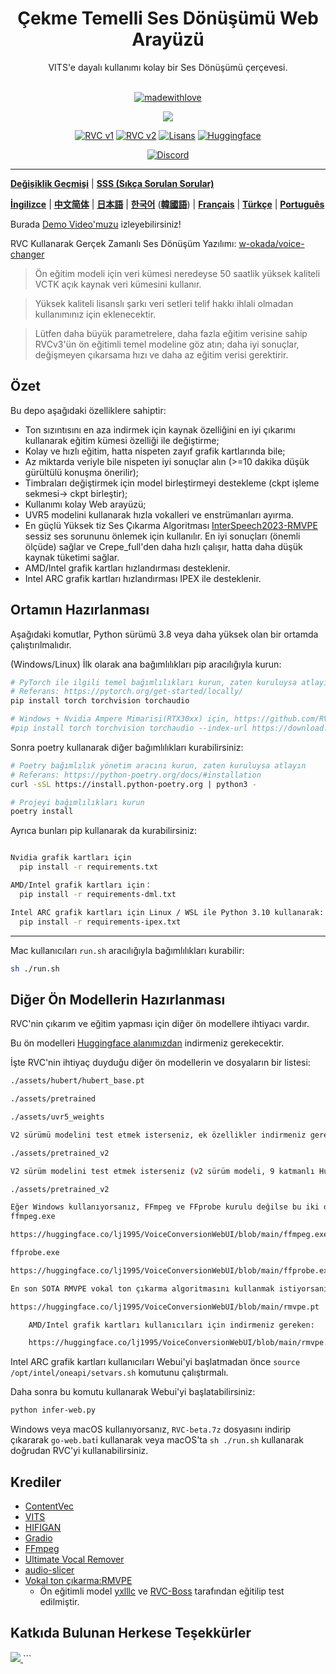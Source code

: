 
<div align="center">

<h1>Çekme Temelli Ses Dönüşümü Web Arayüzü</h1>
VITS'e dayalı kullanımı kolay bir Ses Dönüşümü çerçevesi.<br><br>

[![madewithlove](https://img.shields.io/badge/made_with-%E2%9D%A4-red?style=for-the-badge&labelColor=orange
)](https://github.com/RVC-Project/Retrieval-based-Voice-Conversion-WebUI)

<img src="https://counter.seku.su/cmoe?name=rvc&theme=r34" /><br>
  
[![RVC v1](https://img.shields.io/badge/RVCv1-F9AB00?style=for-the-badge&logo=googlecolab&color=525252)](https://colab.research.google.com/github/RVC-Project/Retrieval-based-Voice-Conversion-WebUI/blob/main/tools/ipynb/v1.ipynb)
[![RVC v2](https://img.shields.io/badge/RVCv2-F9AB00?style=for-the-badge&logo=googlecolab&color=525252)](https://colab.research.google.com/github/RVC-Project/Retrieval-based-Voice-Conversion-WebUI/blob/main/tools/ipynb/v2.ipynb)
[![Lisans](https://img.shields.io/github/license/RVC-Project/Retrieval-based-Voice-Conversion-WebUI?style=for-the-badge)](https://github.com/RVC-Project/Retrieval-based-Voice-Conversion-WebUI/blob/main/LICENSE)
[![Huggingface](https://img.shields.io/badge/🤗%20-Spaces-yellow.svg?style=for-the-badge)](https://huggingface.co/lj1995/VoiceConversionWebUI/tree/main/)

[![Discord](https://img.shields.io/badge/RVC%20Geliştiricileri-Discord-7289DA?style=for-the-badge&logo=discord&logoColor=white)](https://discord.gg/HcsmBBGyVk)

</div>

------
[**Değişiklik Geçmişi**](https://github.com/RVC-Project/Retrieval-based-Voice-Conversion-WebUI/blob/main/docs/Changelog_TR.md) | [**SSS (Sıkça Sorulan Sorular)**](https://github.com/RVC-Project/Retrieval-based-Voice-Conversion-WebUI/wiki/SSS-(Sıkça-Sorulan-Sorular)) 

[**İngilizce**](../en/README.en.md) | [**中文简体**](../../README.md) | [**日本語**](../jp/README.ja.md) | [**한국어**](../kr/README.ko.md) ([**韓國語**](../kr/README.ko.han.md)) | [**Français**](../fr/README.fr.md) | [**Türkçe**](../tr/README.tr.md) | [**Português**](../pt/README.pt.md)

Burada [Demo Video'muzu](https://www.bilibili.com/video/BV1pm4y1z7Gm/) izleyebilirsiniz!

RVC Kullanarak Gerçek Zamanlı Ses Dönüşüm Yazılımı: [w-okada/voice-changer](https://github.com/w-okada/voice-changer)

> Ön eğitim modeli için veri kümesi neredeyse 50 saatlik yüksek kaliteli VCTK açık kaynak veri kümesini kullanır.

> Yüksek kaliteli lisanslı şarkı veri setleri telif hakkı ihlali olmadan kullanımınız için eklenecektir.

> Lütfen daha büyük parametrelere, daha fazla eğitim verisine sahip RVCv3'ün ön eğitimli temel modeline göz atın; daha iyi sonuçlar, değişmeyen çıkarsama hızı ve daha az eğitim verisi gerektirir.

## Özet
Bu depo aşağıdaki özelliklere sahiptir:
+ Ton sızıntısını en aza indirmek için kaynak özelliğini en iyi çıkarımı kullanarak eğitim kümesi özelliği ile değiştirme;
+ Kolay ve hızlı eğitim, hatta nispeten zayıf grafik kartlarında bile;
+ Az miktarda veriyle bile nispeten iyi sonuçlar alın (>=10 dakika düşük gürültülü konuşma önerilir);
+ Timbraları değiştirmek için model birleştirmeyi destekleme (ckpt işleme sekmesi-> ckpt birleştir);
+ Kullanımı kolay Web arayüzü;
+ UVR5 modelini kullanarak hızla vokalleri ve enstrümanları ayırma.
+ En güçlü Yüksek tiz Ses Çıkarma Algoritması [InterSpeech2023-RMVPE](#Krediler) sessiz ses sorununu önlemek için kullanılır. En iyi sonuçları (önemli ölçüde) sağlar ve Crepe_full'den daha hızlı çalışır, hatta daha düşük kaynak tüketimi sağlar.
+ AMD/Intel grafik kartları hızlandırması desteklenir.
+ Intel ARC grafik kartları hızlandırması IPEX ile desteklenir.

## Ortamın Hazırlanması
Aşağıdaki komutlar, Python sürümü 3.8 veya daha yüksek olan bir ortamda çalıştırılmalıdır.

(Windows/Linux)
İlk olarak ana bağımlılıkları pip aracılığıyla kurun:
```bash
# PyTorch ile ilgili temel bağımlılıkları kurun, zaten kuruluysa atlayın
# Referans: https://pytorch.org/get-started/locally/
pip install torch torchvision torchaudio

# Windows + Nvidia Ampere Mimarisi(RTX30xx) için, https://github.com/RVC-Project/Retrieval-based-Voice-Conversion-WebUI/issues/21 deneyime göre pytorch'a karşılık gelen cuda sürümünü belirtmeniz gerekebilir
#pip install torch torchvision torchaudio --index-url https://download.pytorch.org/whl/cu117
```

Sonra poetry kullanarak diğer bağımlılıkları kurabilirsiniz:
```bash
# Poetry bağımlılık yönetim aracını kurun, zaten kuruluysa atlayın
# Referans: https://python-poetry.org/docs/#installation
curl -sSL https://install.python-poetry.org | python3 -

# Projeyi bağımlılıkları kurun
poetry install
```

Ayrıca bunları pip kullanarak da kurabilirsiniz:
```bash

Nvidia grafik kartları için
  pip install -r requirements.txt

AMD/Intel grafik kartları için：
  pip install -r requirements-dml.txt

Intel ARC grafik kartları için Linux / WSL ile Python 3.10 kullanarak: 
  pip install -r requirements-ipex.txt

```

------
Mac kullanıcıları `run.sh` aracılığıyla bağımlılıkları kurabilir:
```bash
sh ./run.sh
```

## Diğer Ön Modellerin Hazırlanması
RVC'nin çıkarım ve eğitim yapması için diğer ön modellere ihtiyacı vardır.

Bu ön modelleri [Huggingface alanımızdan](https://huggingface.co/lj1995/VoiceConversionWebUI/tree/main/) indirmeniz gerekecektir.

İşte RVC'nin ihtiyaç duyduğu diğer ön modellerin ve dosyaların bir listesi:
```bash
./assets/hubert/hubert_base.pt

./assets/pretrained 

./assets/uvr5_weights

V2 sürümü modelini test etmek isterseniz, ek özellikler indirmeniz gerekecektir.

./assets/pretrained_v2

V2 sürüm modelini test etmek isterseniz (v2 sürüm modeli, 9 katmanlı Hubert+final_proj'ün 256 boyutlu özelliğini 12 katmanlı Hubert'ün 768 boyutlu özelliğiyle değiştirmiştir ve 3 periyot ayırıcı eklemiştir), ek özellikleri indirmeniz gerekecektir.

./assets/pretrained_v2

Eğer Windows kullanıyorsanız, FFmpeg ve FFprobe kurulu değilse bu iki dosyayı da indirmeniz gerekebilir.
ffmpeg.exe

https://huggingface.co/lj1995/VoiceConversionWebUI/blob/main/ffmpeg.exe

ffprobe.exe

https://huggingface.co/lj1995/VoiceConversionWebUI/blob/main/ffprobe.exe

En son SOTA RMVPE vokal ton çıkarma algoritmasını kullanmak istiyorsanız, RMVPE ağırlıklarını indirip RVC kök dizinine koymalısınız.

https://huggingface.co/lj1995/VoiceConversionWebUI/blob/main/rmvpe.pt

    AMD/Intel grafik kartları kullanıcıları için indirmeniz gereken:

    https://huggingface.co/lj1995/VoiceConversionWebUI/blob/main/rmvpe.onnx

```

Intel ARC grafik kartları kullanıcıları Webui'yi başlatmadan önce `source /opt/intel/oneapi/setvars.sh` komutunu çalıştırmalı.

Daha sonra bu komutu kullanarak Webui'yi başlatabilirsiniz:
```bash
python infer-web.py
```
Windows veya macOS kullanıyorsanız, `RVC-beta.7z` dosyasını indirip çıkararak `go-web.bat`i kullanarak veya macOS'ta `sh ./run.sh` kullanarak doğrudan RVC'yi kullanabilirsiniz.

## Krediler
+ [ContentVec](https://github.com/auspicious3000/contentvec/)
+ [VITS](https://github.com/jaywalnut310/vits)
+ [HIFIGAN](https://github.com/jik876/hifi-gan)
+ [Gradio](https://github.com/gradio-app/gradio)
+ [FFmpeg](https://github.com/FFmpeg/FFmpeg)
+ [Ultimate Vocal Remover](https://github.com/Anjok07/ultimatevocalremovergui)
+ [audio-slicer](https://github.com/openvpi/audio-slicer)
+ [Vokal ton çıkarma:RMVPE](https://github.com/Dream-High/RMVPE)
  + Ön eğitimli model [yxlllc](https://github.com/yxlllc/RMVPE) ve [RVC-Boss](https://github.com/RVC-Boss) tarafından eğitilip test edilmiştir.
  
## Katkıda Bulunan Herkese Teşekkürler
<a href="https://github.com/RVC-Project/Retrieval-based-Voice-Conversion-WebUI/graphs/contributors" target="_blank">
  <img src="https://contrib.rocks/image?repo=RVC-Project/Retrieval-based-Voice-Conversion-WebUI" />
</a>
```
